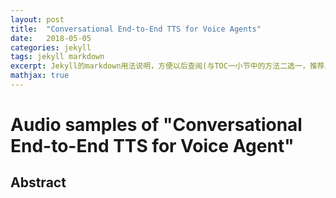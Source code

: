 ```yaml
---
layout: post
title:  "Conversational End-to-End TTS for Voice Agents"
date:   2018-05-05
categories: jekyll
tags: jekyll markdown
excerpt: Jekyll的markdown用法说明，方便以后查阅(与TOC一小节中的方法二选一，推荐上面一个)
mathjax: true
---
```



# Audio samples of "Conversational End-to-End TTS for Voice Agent"

<!-- ## Authors

Haohan Guo*
Shaofei Zhang*
Frank K. Soong
Lei He
Lei Xie

<font size=2>\**Equal contribution.*</font> -->

## Abstract
